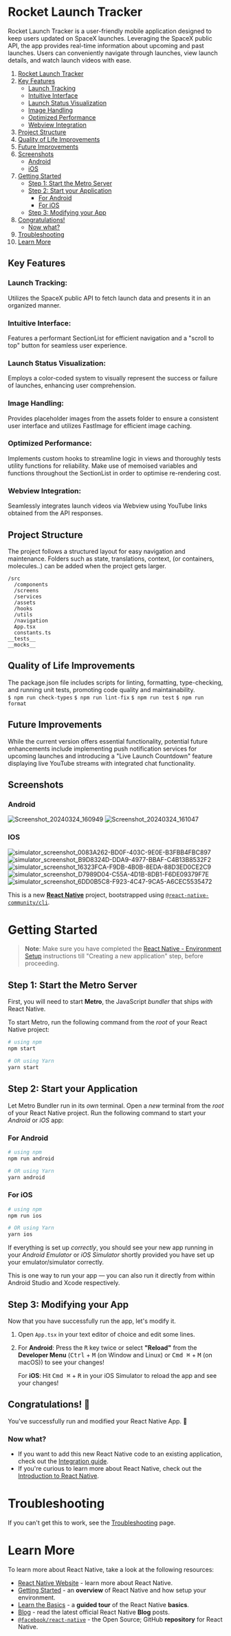 # Rocket Launch Tracker
Rocket Launch Tracker is a user-friendly mobile application designed to keep users updated on SpaceX launches. Leveraging the SpaceX public API, the app provides real-time information about upcoming and past launches. Users can conveniently navigate through launches, view launch details, and watch launch videos with ease.


1. [Rocket Launch Tracker](#rocket-launch-tracker)
2. [Key Features](#key-features)
   - [Launch Tracking](#launch-tracking)
   - [Intuitive Interface](#intuitive-interface)
   - [Launch Status Visualization](#launch-status-visualization)
   - [Image Handling](#image-handling)
   - [Optimized Performance](#optimized-performance)
   - [Webview Integration](#webview-integration)
3. [Project Structure](#project-structure)
4. [Quality of Life Improvements](#quality-of-life-improvements)
5. [Future Improvements](#future-improvements)
6. [Screenshots](#screenshots)
   - [Android](#android)
   - [iOS](#ios)
7. [Getting Started](#getting-started)
   - [Step 1: Start the Metro Server](#step-1-start-the-metro-server)
   - [Step 2: Start your Application](#step-2-start-your-application)
      - [For Android](#for-android)
      - [For iOS](#for-ios)
   - [Step 3: Modifying your App](#step-3-modifying-your-app)
8. [Congratulations!](#congratulations)
   - [Now what?](#now-what)
9. [Troubleshooting](#troubleshooting)
10. [Learn More](#learn-more)


## Key Features

### Launch Tracking: 
Utilizes the SpaceX public API to fetch launch data and presents it in an organized manner.
### Intuitive Interface: 
Features a performant SectionList for efficient navigation and a "scroll to top" button for seamless user experience.
### Launch Status Visualization: 
Employs a color-coded system to visually represent the success or failure of launches, enhancing user comprehension.
### Image Handling: 
Provides placeholder images from the assets folder to ensure a consistent user interface and utilizes FastImage for efficient image caching.
### Optimized Performance: 
Implements custom hooks to streamline logic in views and thoroughly tests utility functions for reliability. Make use of memoised variables and functions throughout the SectionList in order to optimise re-rendering cost. 
### Webview Integration: 
Seamlessly integrates launch videos via Webview using YouTube links obtained from the API responses.

## Project Structure
The project follows a structured layout for easy navigation and maintenance. Folders such as state, translations, context, (or containers, molecules..) can be added when the project gets larger. 

```
/src
  /components
  /screens
  /services
  /assets
  /hooks
  /utils
  /navigation
  App.tsx
  constants.ts
__tests__
__mocks__
```

## Quality of Life Improvements
The package.json file includes scripts for linting, formatting, type-checking, and running unit tests, promoting code quality and maintainability.  
`$ npm run check-types`
`$ npm run lint-fix`
`$ npm run test`
`$ npm run format`

## Future Improvements
While the current version offers essential functionality, potential future enhancements include implementing push notification services for upcoming launches and introducing a "Live Launch Countdown" feature displaying live YouTube streams with integrated chat functionality. 

## Screenshots

### Android

![Screenshot_20240324_160949](https://github.com/Babazon/rocket-launch/assets/9430138/a07e079e-664c-49f1-b98d-74c61607322c)
![Screenshot_20240324_161047](https://github.com/Babazon/rocket-launch/assets/9430138/431a53f4-4420-4a66-8533-3a28859b9d4d)

### IOS

![simulator_screenshot_0083A262-BD0F-403C-9E0E-B3FBB4FBC897](https://github.com/Babazon/rocket-launch/assets/9430138/2055a94b-0ed5-4ffb-be1d-87f58aa899fc)
![simulator_screenshot_B9D8324D-DDA9-4977-BBAF-C4B13B8532F2](https://github.com/Babazon/rocket-launch/assets/9430138/24d9c3d3-82f2-46ab-b561-9b677cca22f6)
![simulator_screenshot_16323FCA-F9DB-4B0B-8EDA-88D3ED0CE2C9](https://github.com/Babazon/rocket-launch/assets/9430138/056b6a53-6c07-463a-a2ba-ce82502f0f27)
![simulator_screenshot_D7989D04-C55A-4D1B-8DB1-F6DE09379F7E](https://github.com/Babazon/rocket-launch/assets/9430138/b2d33256-d887-44b7-b1f8-7e68d2938657)
![simulator_screenshot_6DD0B5C8-F923-4C47-9CA5-A6CEC5535472](https://github.com/Babazon/rocket-launch/assets/9430138/6a94903b-3205-46d5-84e4-01cb7404e5f2)



This is a new [**React Native**](https://reactnative.dev) project, bootstrapped using [`@react-native-community/cli`](https://github.com/react-native-community/cli).

# Getting Started

> **Note**: Make sure you have completed the [React Native - Environment Setup](https://reactnative.dev/docs/environment-setup) instructions till "Creating a new application" step, before proceeding.

## Step 1: Start the Metro Server

First, you will need to start **Metro**, the JavaScript _bundler_ that ships _with_ React Native.

To start Metro, run the following command from the _root_ of your React Native project:

```bash
# using npm
npm start

# OR using Yarn
yarn start
```

## Step 2: Start your Application

Let Metro Bundler run in its _own_ terminal. Open a _new_ terminal from the _root_ of your React Native project. Run the following command to start your _Android_ or _iOS_ app:

### For Android

```bash
# using npm
npm run android

# OR using Yarn
yarn android
```

### For iOS

```bash
# using npm
npm run ios

# OR using Yarn
yarn ios
```

If everything is set up _correctly_, you should see your new app running in your _Android Emulator_ or _iOS Simulator_ shortly provided you have set up your emulator/simulator correctly.

This is one way to run your app — you can also run it directly from within Android Studio and Xcode respectively.

## Step 3: Modifying your App

Now that you have successfully run the app, let's modify it.

1. Open `App.tsx` in your text editor of choice and edit some lines.
2. For **Android**: Press the <kbd>R</kbd> key twice or select **"Reload"** from the **Developer Menu** (<kbd>Ctrl</kbd> + <kbd>M</kbd> (on Window and Linux) or <kbd>Cmd ⌘</kbd> + <kbd>M</kbd> (on macOS)) to see your changes!

   For **iOS**: Hit <kbd>Cmd ⌘</kbd> + <kbd>R</kbd> in your iOS Simulator to reload the app and see your changes!

## Congratulations! :tada:

You've successfully run and modified your React Native App. :partying_face:

### Now what?

- If you want to add this new React Native code to an existing application, check out the [Integration guide](https://reactnative.dev/docs/integration-with-existing-apps).
- If you're curious to learn more about React Native, check out the [Introduction to React Native](https://reactnative.dev/docs/getting-started).

# Troubleshooting

If you can't get this to work, see the [Troubleshooting](https://reactnative.dev/docs/troubleshooting) page.

# Learn More

To learn more about React Native, take a look at the following resources:

- [React Native Website](https://reactnative.dev) - learn more about React Native.
- [Getting Started](https://reactnative.dev/docs/environment-setup) - an **overview** of React Native and how setup your environment.
- [Learn the Basics](https://reactnative.dev/docs/getting-started) - a **guided tour** of the React Native **basics**.
- [Blog](https://reactnative.dev/blog) - read the latest official React Native **Blog** posts.
- [`@facebook/react-native`](https://github.com/facebook/react-native) - the Open Source; GitHub **repository** for React Native.
